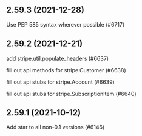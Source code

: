 ## 2.59.3 (2021-12-28)

Use PEP 585 syntax wherever possible (#6717)

## 2.59.2 (2021-12-21)

add stripe.util.populate_headers (#6637)

fill out api methods for stripe.Customer (#6638)

fill out api stubs for stripe.Account (#6639)

fill out api stubs for stripe.SubscriptionItem (#6640)

## 2.59.1 (2021-10-12)

Add star to all non-0.1 versions (#6146)

